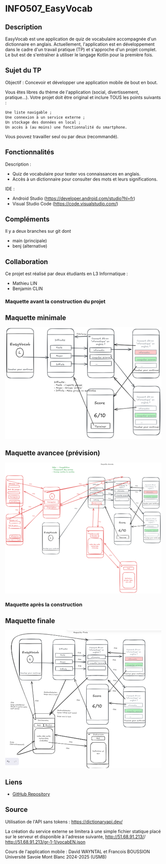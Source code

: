 # INFO507_EasyVocab

## Description

EasyVocab est une application de quiz de vocabulaire accompagnée d'un dictionnaire en anglais. Actuellement, l'application est en développement dans le cadre d'un travail pratique (TP) et s'approche d'un projet complet. Le but est de s'entraîner à utiliser le langage Kotlin pour la première fois.

## Sujet du TP

Objectif : Concevoir et développer une application mobile de bout en bout.

Vous êtes libres du thème de l'application (social, divertissement, pratique...).
Votre projet doit être original et inclure TOUS les points suivants :

    Une liste navigable ;
    Une connexion à un service externe ;
    Un stockage des données en local ;
    Un accès à (au moins) une fonctionnalité du smartphone.

Vous pouvez travailler seul ou par deux (recommandé).

## Fonctionnalités

Description :

- Quiz de vocabulaire pour tester vos connaissances en anglais.
- Accès à un dictionnaire pour consulter des mots et leurs significations.

IDE :

- Android Studio (https://developer.android.com/studio?hl=fr)
- Visual Studio Code (https://code.visualstudio.com/)

## Compléments

Il y a deux branches sur git dont

- main (principale)
- benj (alternative)

## Collaboration

Ce projet est réalisé par deux étudiants en L3 Informatique :

- Mathieu LIN
- Benjamin CLIN

### Maquette avant la construction du projet

## Maquette minimale

![Maquette Minimale](./Maquettes/Maquette_minimale.png)

## Maquette avancee (prévision)

![Maquette Avancee](./Maquettes/Maquette_avancee.png)

### Maquette après la construction

## Maquette finale

![Maquette Finale](./Maquettes/Maquette_finale.png)

## Liens

- [GitHub Repository](https://github.com/Mathieu-Lin/INFO507_EasyVocab)

## Source

Utilisation de l'API sans tokens : https://dictionaryapi.dev/

La création du service externe se limitera à une simple fichier statique placé sur le serveur et disponible à l'adresse suivante, http://51.68.91.213/<login>/<fichier>
http://51.68.91.213/gr-1-1/vocabEN.json

Cours de l'application mobile : David WAYNTAL et Francois BOUSSION
Université Savoie Mont Blanc 2024-2025 (USMB)
